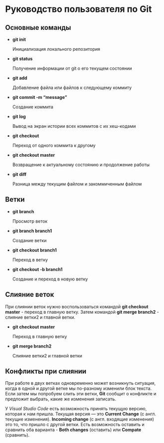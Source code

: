 # Руководство пользователя по Git

## **Основные команды**

* **git init**

    Инициализация локального репозитория

* **git status**

    Получение информации от git о его текущем состоянии

 * **git add**

    Добавление файла или файлов к следующему коммиту
 * **git commit -m “message”**

    Создание коммита
 * **git  log**

    Вывод на экран истории всех коммитов с их хеш-кодами 

  * **git  checkout**

    Переход от одного коммита к другому 

   * **git  checkout master**

     Возвращение к актуальному состоянию и продолжение работы  

   * **git  diff**

     Разница между текущим файлом и закоммиченным файлом      

## **Ветки**    

 * **git branch**

     Просмотр веток

* **git branch branch1**   

   Создание ветки

* **git checkout branch1**   

   Переход в ветку

* **git checkout -b branch1**   

   Создание и переход в новую ветку  

## **Слияние веток** 
   При слиянии веток нужно воспользоваться командой **git checkout master** - переход в главную ветку. Затем командой **git merge branch2** - слияние ветки2 и главной ветки.

* **git checkout master**   

   Переход в главную ветку

* **git merge branch2**   

   Слияние ветки2 и главной ветки     

## **Конфликты при слиянии**    
При работе в двух ветках одновременно может
возникнуть ситуация, когда в одной и другой
ветке мы по-разному изменили блок текста.
Если затем мы попробуем слить эти ветки, **Git**
сообщит о конфликте и предложит выбрать,
какие же изменения записать. 

У *Visual Studio Code* есть возможность принять текущую версию, которая к нам пришла.
Текущая версия — это **Current Change** (с англ. текущие изменения). **Incoming change** (с англ.
входящие изменения) это то, что пришло с другой ветки. Есть возможность оставить и
сравнить оба варианта - **Both changes** (оставить) или  **Compate** (сравнить). 

